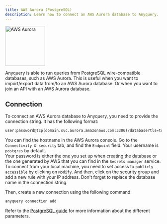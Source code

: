 ```yaml
---
title: AWS Aurora (PostgreSQL)
description: Learn how to connect an AWS Aurora database to Anyquery.
---
```


<img src="/icons/aws-aurora.svg" alt="AWS Aurora" width="128" />

Anyquery is able to run queries from PostgreSQL wire-compatible databases, such as AWS Aurora. This is useful when you want to import/export data from/to an AWS Aurora database. Or when you want to join an API with an AWS Aurora database.

## Connection

To connect an AWS Aurora database to Anyquery, you need to provide the connection string. It has the following format:

```txt
user:password@tcp(domain.svc.aurora.amazonaws.com:3306)/database?tls=true
```

You can find the hostname in the AWS Aurora console. Go to the `Connectivity & security` tab, and find the `Endpoint` field. Your username is `postgres` by default.<br>
Your password is either the one you set up when creating the database or the one generated by AWS that you can find in the `Secrets manager` service. <br>
To connect from your local machine, you need to set access to `publicly accessible` by clicking on `Modify`. And then, click on the security group and add a new rule with your IP address.
Don't forget to replace the database name in the connection string.

Then, create a new connection using the following command:

```bash
anyquery connection add
```

Refer to the [PostgreSQL guide](../postgresql) for more information about the different parameters.
